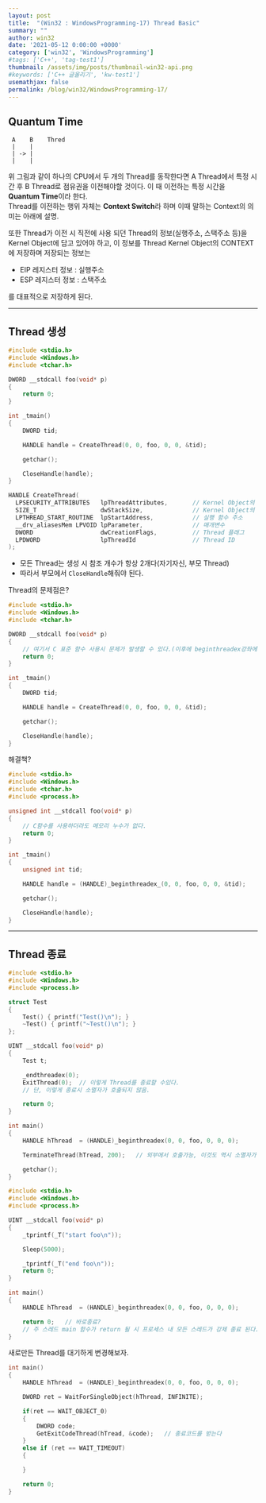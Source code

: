 ```yaml
---
layout: post
title:  "(Win32 : WindowsProgramming-17) Thread Basic"
summary: ""
author: win32
date: '2021-05-12 0:00:00 +0000'
category: ['win32', 'WindowsProgramming']
#tags: ['C++', 'tag-test1']
thumbnail: /assets/img/posts/thumbnail-win32-api.png
#keywords: ['C++ 글올리기', 'kw-test1']
usemathjax: false
permalink: /blog/win32/WindowsProgramming-17/
---
```


## Quantum Time

```
 A    B    Thred
 |    |
 | -> |
 |    |
```

위 그림과 같이 하나의 CPU에서 두 개의 Thread를 동작한다면 A Thread에서 특정 시간 후 B Thread로 점유권을 이전해야할 것이다. 이 때 이전하는 특정 시간을 **Quantum Time**이라 한다.<br>
Thread를 이전하는 행위 자체는 **Context Switch**라 하며 이때 말하는 Context의 의미는 아래에 설명.

또한 Thread가 이전 시 직전에 사용 되던 Thread의 정보(실행주소, 스택주소 등)을 Kernel Object에 담고 있어야 하고, 이 정보를 Thread Kernel Object의 CONTEXT에 저장하며 저장되는 정보는

* EIP 레지스터 정보 : 실행주소
* ESP 레지스터 정보 : 스택주소

를 대표적으로 저장하게 된다.

---

## Thread 생성

```cpp
#include <stdio.h>
#include <Windows.h>
#include <tchar.h>

DWORD __stdcall foo(void* p)
{
    return 0;
}

int _tmain()
{
    DWORD tid;

    HANDLE handle = CreateThread(0, 0, foo, 0, 0, &tid);

    getchar();

    CloseHandle(handle);
}
```

```cpp
HANDLE CreateThread(
  LPSECURITY_ATTRIBUTES   lpThreadAttributes,       // Kernel Object의 보안속성
  SIZE_T                  dwStackSize,              // Kernel Object의 Stack Size(기본은 1M)
  LPTHREAD_START_ROUTINE  lpStartAddress,           // 실행 함수 주소
  __drv_aliasesMem LPVOID lpParameter,              // 매개변수
  DWORD                   dwCreationFlags,          // Thread 플래그
  LPDWORD                 lpThreadId                // Thread ID
);
```

* 모든 Thread는 생성 시 참조 개수가 항상 2개다(자기자신, 부모 Thread)
* 따라서 부모에서 `CloseHandle`해줘야 된다.

Thread의 문제점은?

```cpp
#include <stdio.h>
#include <Windows.h>
#include <tchar.h>

DWORD __stdcall foo(void* p)
{
    // 여기서 C 표준 함수 사용시 문제가 발생할 수 있다.(이후에 beginthreadex강좌에서 알려줌)
    return 0;
}

int _tmain()
{
    DWORD tid;

    HANDLE handle = CreateThread(0, 0, foo, 0, 0, &tid);

    getchar();

    CloseHandle(handle);
}
```

해결책?

```cpp
#include <stdio.h>
#include <Windows.h>
#include <tchar.h>
#include <process.h>

unsigned int __stdcall foo(void* p)
{
    // C함수를 사용하더라도 메모리 누수가 없다.
    return 0;
}

int _tmain()
{
    unsigned int tid;

    HANDLE handle = (HANDLE)_beginthreadex_(0, 0, foo, 0, 0, &tid);

    getchar();

    CloseHandle(handle);
}
```

---

## Thread 종료

```cpp
#include <stdio.h>
#include <Windows.h>
#include <process.h>

struct Test
{
    Test() { printf("Test()\n"); }
    ~Test() { printf("~Test()\n"); }
};

UINT __stdcall foo(void* p)
{
    Test t;

    _endthreadex(0);
    ExitThread(0);  // 이렇게 Thread를 종료할 수있다.
    // 단, 이렇게 종료시 소멸자가 호출되지 않음.

    return 0;
}

int main()
{
    HANDLE hThread  = (HANDLE)_beginthreadex(0, 0, foo, 0, 0, 0);

    TerminateThread(hTread, 200);   // 외부에서 호출가능, 이것도 역시 소멸자가 호출되지 않는다.

    getchar();
}
```

```cpp
#include <stdio.h>
#include <Windows.h>
#include <process.h>

UINT __stdcall foo(void* p)
{
    _tprintf(_T("start foo\n"));

    Sleep(5000);

    _tprintf(_T("end foo\n"));
    return 0;
}

int main()
{
    HANDLE hThread  = (HANDLE)_beginthreadex(0, 0, foo, 0, 0, 0);

    return 0;   // 바로종료?
    // 주 스레드 main 함수가 return 될 시 프로세스 내 모든 스레드가 강제 종료 된다.
}
```

새로만든 Thread를 대기하게 변경해보자.

```cpp
int main()
{
    HANDLE hThread  = (HANDLE)_beginthreadex(0, 0, foo, 0, 0, 0);

    DWORD ret = WaitForSingleObject(hThread, INFINITE);

    if(ret == WAIT_OBJECT_0)
    {
        DWORD code;
        GetExitCodeThread(hTread, &code);   // 종료코드를 받는다
    }
    else if (ret == WAIT_TIMEOUT)
    {

    }

    return 0;
}
```